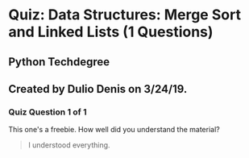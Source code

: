 # Quiz: Data Structures: Merge Sort and Linked Lists (1 Questions)
## Python Techdegree
## Created by Dulio Denis on 3/24/19.

### Quiz Question 1 of 1
This one's a freebie. How well did you understand the material?
> I understood everything.